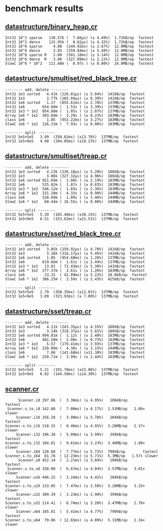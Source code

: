 # benchmark results

## [datastructure/binary_heap.cr](https://github.com/yuruhi/crystal_lib/blob/master/benchmarks/datastructure/binary_heap.cr)

```
Int32 10^2 sparse   130.57k (  7.66µs) (± 4.49%)  1.72kB/op  fastest
Int32 10^2 dence    115.95k (  8.62µs) (± 4.32%)  1.72kB/op  fastest
Int32 10^6 sparse     4.08  (244.92ms) (± 2.67%)  12.0MB/op  fastest
Int32 10^6 dence      3.85  (259.84ms) (± 5.48%)  12.0MB/op  fastest
Int32 10^6 sparse R   2.00  (501.10ms) (± 3.14%)  12.0MB/op  fastest
Int32 10^6 dence  R   3.06  (327.09ms) (± 2.22%)  12.0MB/op  fastest
SlowC 10^6 * 10^2   111.48m (  8.97s ) (± 0.00%)  24.0MB/op  fastest
```

## [datastructure/smultiset/red_black_tree.cr](https://github.com/yuruhi/crystal_lib/blob/master/benchmarks/datastructure/smultiset/red_black_tree.cr)

```
-------- add, delete --------
Int32 1e3 sorted   4.41k (226.81µs) (± 5.04%)  141kB/op  fastest
Int32 1e3          3.77k (265.04µs) (± 6.39%)  141kB/op  fastest
Int32 1e6 sorted   1.17  (855.61ms) (± 2.78%)  137MB/op  fastest
Int32 1e6        654.60m (  1.53s ) (± 3.39%)  137MB/op  fastest
Int32 1e3 * 1e3  954.88m (  1.05s ) (± 2.07%)  137MB/op  fastest
Array 1e6 * 1e2  303.69m (  3.29s ) (± 0.23%)  183MB/op  fastest
class 1e6          1.05  (953.22ms) (± 3.27%)  183MB/op  fastest
SlowC 1e6 * 1e2  126.13m (  7.93s ) (± 0.00%)  183MB/op  fastest

-------- split --------
Int32 5e5+5e5   3.99  (250.62ms) (±13.76%)  137MB/op  fastest
Int32 1e5+9e5   4.90  (204.05ms) (±10.23%)  137MB/op  fastest
```

## [datastructure/smultiset/treap.cr](https://github.com/yuruhi/crystal_lib/blob/master/benchmarks/datastructure/smultiset/treap.cr)

```
-------- add, delete --------
Int32 1e3 sorted   4.23k (236.18µs) (± 5.20%)  188kB/op  fastest
Int32 1e3          3.06k (327.32µs) (± 4.96%)  188kB/op  fastest
Int32 1e6 sorted 921.69m (  1.08s ) (± 2.19%)  183MB/op  fastest
Int32 1e6        535.82m (  1.87s ) (± 0.83%)  183MB/op  fastest
Int32 1e3 * 1e3  546.12m (  1.83s ) (± 2.36%)  183MB/op  fastest
Array 1e6 * 1e2  231.10m (  4.33s ) (± 0.90%)  244MB/op  fastest
class 1e6        528.69m (  1.89s ) (± 3.46%)  244MB/op  fastest
SlowC 1e6 * 1e2   60.44m ( 16.55s ) (± 0.00%)  244MB/op  fastest

-------- split --------
Int32 5e5+5e5   5.39  (185.48ms) (±30.15%)  137MB/op  fastest
Int32 1e5+9e5   6.51  (153.62ms) (±21.51%)  137MB/op  fastest
```

## [datastructure/sset/red_black_tree.cr](https://github.com/yuruhi/crystal_lib/blob/master/benchmarks/datastructure/sset/red_black_tree.cr)

```
-------- add, delete --------
Int32 1e3 sorted   3.85k (259.92µs) (± 4.70%)  141kB/op  fastest
Int32 1e3          3.16k (316.17µs) (± 5.45%)  141kB/op  fastest
Int32 1e6 sorted   1.05  (954.60ms) (± 1.26%)  137MB/op  fastest
Int32 1e6        619.66m (  1.61s ) (± 2.44%)  137MB/op  fastest
Int32 1e3 * 1e3   13.81  ( 72.43ms) (± 5.30%)  141kB/op  fastest
Array 1e6 * 1e2  277.37m (  3.61s ) (± 1.26%)  183MB/op  fastest
class 1e6         23.32  ( 42.89ms) (± 5.22%)  18.8kB/op  fastest
SlowC 1e6 * 1e2  386.25m (  2.59s ) (± 2.43%)  425kB/op  fastest

-------- split --------
Int32 5e5+5e5   2.79  (358.35ms) (±11.01%)  137MB/op  fastest
Int32 1e5+9e5   3.09  (323.93ms) (± 7.00%)  137MB/op  fastest
```

## [datastructure/sset/treap.cr](https://github.com/yuruhi/crystal_lib/blob/master/benchmarks/datastructure/sset/treap.cr)

```
-------- add, delete --------
Int32 1e3 sorted   4.11k (243.35µs) (± 4.55%)  188kB/op  fastest
Int32 1e3          3.14k (318.37µs) (± 5.81%)  188kB/op  fastest
Int32 1e6 sorted 894.81m (  1.12s ) (± 2.40%)  183MB/op  fastest
Int32 1e6        481.58m (  2.08s ) (± 0.73%)  183MB/op  fastest
Int32 1e3 * 1e3    5.57  (179.41ms) (± 3.93%)  137MB/op  fastest
Array 1e6 * 1e2  228.09m (  4.38s ) (± 3.15%)  244MB/op  fastest
class 1e6          7.06  (141.68ms) (±11.30%)  183MB/op  fastest
SlowC 1e6 * 1e2  250.71m (  3.99s ) (± 2.44%)  183MB/op  fastest

-------- split --------
Int32 5e5+5e5   5.21  (191.76ms) (±22.06%)  137MB/op  fastest
Int32 1e5+9e5   6.92  (144.50ms) (±14.30%)  137MB/op  fastest
```

## [scanner.cr](https://github.com/yuruhi/crystal_lib/blob/master/benchmarks/scanner.cr)

```
      Scanner.i8 297.86  (  3.36ms) (± 4.95%)   106kB/op        fastest
 Scanner.s.to_i8 142.80  (  7.00ms) (± 4.17%)  2.51MB/op   2.09× slower
     Scanner.i16 256.28  (  3.90ms) (± 5.78%)   204kB/op        fastest
Scanner.s.to_i16 118.15  (  8.46ms) (± 4.91%)  3.26MB/op   2.17× slower
     Scanner.i32 196.38  (  5.09ms) (± 3.99%)   399kB/op        fastest
Scanner.s.to_i32 104.01  (  9.61ms) (± 3.23%)  3.46MB/op   1.89× slower
     Scanner.i64 128.68  (  7.77ms) (± 5.71%)  790kB/op        fastest
Scanner.s.to_i64  81.78  ( 12.23ms) (± 5.71%)  5.3MB/op   1.57× slower
      Scanner.u8 452.14  (  2.21ms) (± 3.84%)   106kB/op        fastest
 Scanner.s.to_u8 150.00  (  6.67ms) (± 4.04%)  2.57MB/op   3.01× slower
     Scanner.u16 446.22  (  2.24ms) (± 4.41%)   204kB/op        fastest
Scanner.s.to_u16 133.85  (  7.47ms) (± 3.58%)  3.26MB/op   3.33× slower
     Scanner.u32 309.39  (  3.23ms) (± 2.90%)   399kB/op        fastest
Scanner.s.to_u32 114.41  (  8.74ms) (± 3.20%)  3.47MB/op   2.70× slower
     Scanner.u64 185.01  (  5.41ms) (± 4.77%)   790kB/op        fastest
Scanner.s.to_u64  79.06  ( 12.65ms) (± 4.09%)  5.31MB/op   2.34× slower
```

